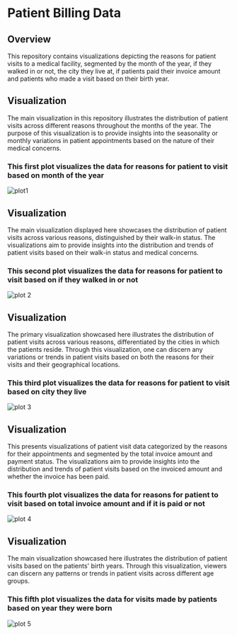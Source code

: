 # Patient Billing Data

## Overview

This repository contains visualizations depicting the reasons for patient visits to a medical facility, segmented by the month of the year, if they walked in or not, the city they live at, if patients paid their invoice amount and patients who made a visit based on their birth year. 

## Visualization

The main visualization in this repository illustrates the distribution of patient visits across different reasons throughout the months of the year. The purpose of this visualization is to provide insights into the seasonality or monthly variations in patient appointments based on the nature of their medical concerns.

### This first plot visualizes the data for reasons for patient to visit based on month of the year
![plot1](https://github.com/grismaniraula/DATA-332/assets/118494102/78de5325-4a3e-4c6c-9d7a-7f6759d8c936)

## Visualization

The main visualization displayed here showcases the distribution of patient visits across various reasons, distinguished by their walk-in status. The visualizations aim to provide insights into the distribution and trends of patient visits based on their walk-in status and medical concerns.

### This second plot visualizes the data for reasons for patient to visit based on if they walked in or not
![plot 2](https://github.com/grismaniraula/DATA-332/assets/118494102/8743ef3b-0507-49bd-b1e7-57c83684d4f5)

## Visualization

The primary visualization showcased here illustrates the distribution of patient visits across various reasons, differentiated by the cities in which the patients reside. Through this visualization, one can discern any variations or trends in patient visits based on both the reasons for their visits and their geographical locations.

### This third plot visualizes the data for reasons for patient to visit based on city they live
![plot 3](https://github.com/grismaniraula/DATA-332/assets/118494102/5e1d789e-8e1a-4238-8cfe-e36873c5c140)

## Visualization

This presents visualizations of patient visit data categorized by the reasons for their appointments and segmented by the total invoice amount and payment status. The visualizations aim to provide insights into the distribution and trends of patient visits based on the invoiced amount and whether the invoice has been paid.

### This fourth plot visualizes the data for reasons for patient to visit based on total invoice amount and if it is paid or not
![plot 4](https://github.com/grismaniraula/DATA-332/assets/118494102/f4577a46-acfc-4ea5-8711-045c88bfefd7)

## Visualization

The main visualization showcased here illustrates the distribution of patient visits based on the patients' birth years. Through this visualization, viewers can discern any patterns or trends in patient visits across different age groups.

### This fifth plot visualizes the data for visits made by patients based on year they were born
![plot 5](https://github.com/grismaniraula/DATA-332/assets/118494102/79dfb81c-7ba1-477d-918a-37788f08833c)
